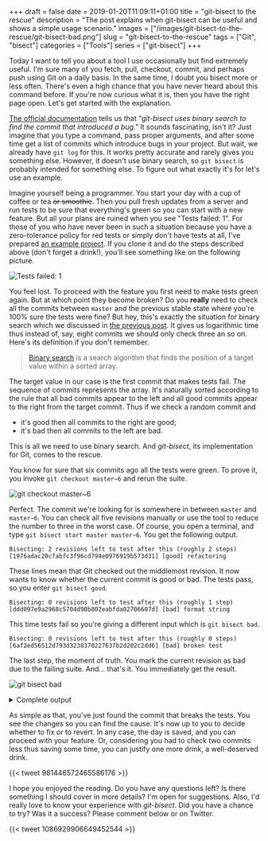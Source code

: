 +++ 
draft = false
date = 2019-01-20T11:09:11+01:00
title = "git-bisect to the rescue"
description = "The post explains when git-bisect can be useful and shows a simple usage scenario."
images = ["/images/git-bisect-to-the-rescue/git-bisect-bad.png"]
slug = "git-bisect-to-the-rescue" 
tags = ["Git", "bisect"]
categories = ["Tools"]
series = ["git-bisect"]
+++

Today I want to tell you about a tool I use occasionally but find extremely useful. I'm sure many of you fetch, pull, checkout, commit, and perhaps push using Git on a daily basis. In the same time, I doubt you bisect more or less often. There's even a high chance that you have never heard about this command before. If you're now curious what it is, then you have the right page open. Let's get started with the explanation.

[The official documentation](https://git-scm.com/docs/git-bisect) tells us that *"git-bisect uses binary search to find the commit that introduced a bug."* It sounds fascinating, isn't it? Just imagine that you type a command, pass proper arguments, and after some time get a list of commits which introduce bugs in your project. But wait, we already have `git log` for this. It works pretty accurate and rarely gives you something else. However, it doesn't use binary search, so `git bisect` is probably intended for something else. To figure out what exactly it's for let's use an example.

Imagine yourself being a programmer. You start your day with a cup of coffee or tea ~~or smoothie~~. Then you pull fresh updates from a server and run tests to be sure that everything's green so you can start with a new feature. But all your plans are ruined when you see "Tests failed: 1". For those of you who have never been in such a situation because you have a zero-tolerance policy for red tests or simply don't have tests at all, I've prepared [an example project](https://github.com/artspb/git-bisect-example-project). If you clone it and do the steps described above (don't forget a drink!), you'll see something like on the following picture.

![Tests failed: 1](/images/git-bisect-to-the-rescue/tests-failed-1.png)

You feel lost. To proceed with the feature you first need to make tests green again. But at which point they become broken? Do you **really** need to check all the commits between `master` and the previous stable state where you're 100% sure the tests were fine? But hey, this's exactly the situation for binary search which we discussed in [the previous post](/posts/binary-search-explained/). It gives us logarithmic time thus instead of, say, eight commits we should only check three an so on. Here's its definition if you don't remember.

>[Binary search](https://en.wikipedia.org/wiki/Binary_search_algorithm) is a search algorithm that finds the position of a target value within a sorted array.

The target value in our case is the first commit that makes tests fail. The sequence of commits represents the array. It's naturally sorted according to the rule that all bad commits appear to the left and all good commits appear to the right from the target commit. Thus if we check a random commit and

* it's good then all commits to the right are good;
* it's bad then all commits to the left are bad.

This is all we need to use binary search. And *git-bisect*, its implementation for Git, comes to the rescue.

You know for sure that six commits ago all the tests were green. To prove it, you invoke `git checkout master~6` and rerun the suite.

![git checkout master~6](/images/git-bisect-to-the-rescue/git-checkout-master-6.png)

Perfect. The commit we're looking for is somewhere in between `master` and `master~6`. You can check all five revisions manually or use the tool to reduce the number to three in the worst case. Of course, you open a terminal, and type `git bisect start master master~6`. You get the following output.

```
Bisecting: 2 revisions left to test after this (roughly 2 steps)
[1976adac20cfabfc3f96cd794e0976919b573d31] [good] refactoring
```

These lines mean that Git checked out the middlemost revision. It now wants to know whether the current commit is good or bad. The tests pass, so you enter `git bisect good`.

```
Bisecting: 0 revisions left to test after this (roughly 1 step)
[ddd097e9a2968c5704d90b802eabfda02706607d] [bad] format string
```

This time tests fail so you're giving a different input which is `git bisect bad`.

```
Bisecting: 0 revisions left to test after this (roughly 0 steps)
[6af2ed56512d793d3238370227637b2d202c2dd6] [bad] broken test
```

The last step, the moment of truth. You mark the current revision as bad due to the failing suite. And... that's it. You immediately get the result.

![git bisect bad](/images/git-bisect-to-the-rescue/git-bisect-bad.png)

<details><summary>Complete output</summary>

```
artspb@artspbs-MBP ~/I/h/git-bisect-example-project> git checkout master~6
Note: checking out 'master~6'.

You are in 'detached HEAD' state. You can look around, make experimental
changes and commit them, and you can discard any commits you make in this
state without impacting any branches by performing another checkout.

If you want to create a new branch to retain commits you create, you may
do so (now or later) by using -b with the checkout command again. Example:

  git checkout -b <new-branch-name>

HEAD is now at ccaa064 Initial commit
artspb@artspbs-MBP ~/I/h/git-bisect-example-project> git bisect start master master~6
Bisecting: 2 revisions left to test after this (roughly 2 steps)
[1976adac20cfabfc3f96cd794e0976919b573d31] [good] refactoring
artspb@artspbs-MBP ~/I/h/git-bisect-example-project> git bisect good
Bisecting: 0 revisions left to test after this (roughly 1 step)
[ddd097e9a2968c5704d90b802eabfda02706607d] [bad] format string
artspb@artspbs-MBP ~/I/h/git-bisect-example-project> git bisect bad
Bisecting: 0 revisions left to test after this (roughly 0 steps)
[6af2ed56512d793d3238370227637b2d202c2dd6] [bad] broken test
artspb@artspbs-MBP ~/I/h/git-bisect-example-project> git bisect bad
6af2ed56512d793d3238370227637b2d202c2dd6 is the first bad commit
commit 6af2ed56512d793d3238370227637b2d202c2dd6
Author: Artem Khvastunov <artem.khvastunov@jetbrains.com>
Date:   Wed Jun 27 23:00:12 2018 +0200

    [bad] broken test

:040000 040000 fcf4a50dd84202a904f222087e7b9094afe1990c e1e2242e1ea3d45979dabbfda309fc64db33aab6 M      test
```
</details>

As simple as that, you've just found the commit that breaks the tests. You see the changes so you can find the cause. It's now up to you to decide whether to fix or to revert. In any case, the day is saved, and you can proceed with your feature. Or, considering you had to check two commits less thus saving some time, you can justify one more drink, a well-deserved drink.

{{< tweet 981446572465586176 >}}

I hope you enjoyed the reading. Do you have any questions left? Is there something I should cover in more details? I'm open for suggestions. Also, I'd really love to know your experience with *git-bisect*. Did you have a chance to try? Was it a success? Please comment below or on Twitter.

{{< tweet 1086929906649452544 >}}